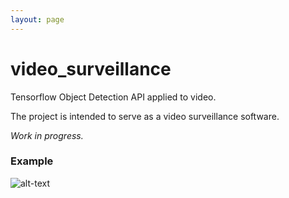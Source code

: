 ```yaml
---
layout: page
---
```



# video_surveillance
Tensorflow Object Detection API applied to video.

The project is intended to serve as a video surveillance software.

*Work in progress.*

### Example
![alt-text](https://jfreek.github.io/video_surveillance/examples/test2.gif)


